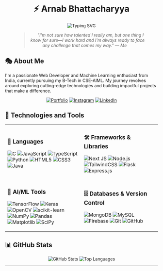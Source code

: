 <div align="center">
  
# ⚡ Arnab Bhattacharyya

<div align="center">

<p align="center">
  <img src="https://readme-typing-svg.demolab.com?font=Fira+Code&weight=600&size=28&duration=3000&pause=1000&color=6B76F7&center=true&vCenter=true&random=false&width=435&lines=Web+Developer;ML+Enthusiast;B-Tech+Student" alt="Typing SVG" />
</p>


<div align="center" style="padding: 0 40px;">

> &nbsp;&nbsp;&nbsp;&nbsp; *"I'm not sure how talented I really am, but one thing I know for sure—I work hard and I'm always ready to face any challenge that comes my way."* — *Me* &nbsp;&nbsp;&nbsp;&nbsp;

</div>

</div>

</div>

## 🎭 About Me

I'm a passionate Web Developer and Machine Learning enthusiast from India, currently pursuing my B-Tech in CSE-AIML. My journey revolves around exploring cutting-edge technologies and building impactful projects that make a difference.

<div align="center">

[![Portfolio](https://img.shields.io/badge/Portfolio-%23000000.svg?style=for-the-badge&logo=firefox&logoColor=#FF7139)](https://arnab-here.vercel.app/)
[![Instagram](https://img.shields.io/badge/Connect_on_Instagram-%23E4405F.svg?style=for-the-badge&logo=Instagram)](https://instagram.com/__arnab_bhattacharyya)
[![LinkedIn](https://img.shields.io/badge/Let's_Connect-%230077B5.svg?style=for-the-badge&logo=linkedin)](https://linkedin.com/in/arnab-bhattacharyya-380966291)

</div>

## 💫 Technologies and Tools

<table>
<tr>
<td width="50%">

### 🎯 Languages
![C](https://img.shields.io/badge/c-%23171717.svg?style=for-the-badge&logo=c&logoColor=%2300599C)
![JavaScript](https://img.shields.io/badge/javascript-%23171717.svg?style=for-the-badge&logo=javascript)
![TypeScript](https://img.shields.io/badge/typescript-%23171717.svg?style=for-the-badge&logo=typescript)
![Python](https://img.shields.io/badge/python-%23171717.svg?style=for-the-badge&logo=python)
![HTML5](https://img.shields.io/badge/html5-%23171717.svg?style=for-the-badge&logo=html5)
![CSS3](https://img.shields.io/badge/css3-%23171717.svg?style=for-the-badge&logo=css3)
![Java](https://img.shields.io/badge/java-%23171717.svg?style=for-the-badge&logo=openjdk)

</td>
<td width="50%">

### 🛠️ Frameworks & Libraries
![Next JS](https://img.shields.io/badge/Next-%23171717.svg?style=for-the-badge&logo=next.js)
![Node.js](https://img.shields.io/badge/node.js-%23171717.svg?style=for-the-badge&logo=node.js)
![TailwindCSS](https://img.shields.io/badge/tailwindcss-%23171717.svg?style=for-the-badge&logo=tailwind-css)
![Flask](https://img.shields.io/badge/flask-%23171717.svg?style=for-the-badge&logo=flask)
![Express.js](https://img.shields.io/badge/express-%23171717.svg?style=for-the-badge&logo=express)

</td>
</tr>
<tr>
<td width="50%">

### 🧠 AI/ML Tools
![TensorFlow](https://img.shields.io/badge/TensorFlow-%23171717.svg?style=for-the-badge&logo=TensorFlow)
![Keras](https://img.shields.io/badge/Keras-%23171717.svg?style=for-the-badge&logo=Keras)
![OpenCV](https://img.shields.io/badge/opencv-%23171717.svg?style=for-the-badge&logo=opencv)
![scikit-learn](https://img.shields.io/badge/scikit--learn-%23171717.svg?style=for-the-badge&logo=scikit-learn)
![NumPy](https://img.shields.io/badge/numpy-%23171717.svg?style=for-the-badge&logo=numpy)
![Pandas](https://img.shields.io/badge/pandas-%23171717.svg?style=for-the-badge&logo=pandas)
![Matplotlib](https://img.shields.io/badge/Matplotlib-%23171717.svg?style=for-the-badge&logo=Matplotlib)
![SciPy](https://img.shields.io/badge/SciPy-%23171717.svg?style=for-the-badge&logo=scipy)

</td>
<td width="50%">

### 🗄️ Databases & Version Control
![MongoDB](https://img.shields.io/badge/MongoDB-%23171717.svg?style=for-the-badge&logo=mongodb)
![MySQL](https://img.shields.io/badge/mysql-%23171717.svg?style=for-the-badge&logo=mysql)
![Firebase](https://img.shields.io/badge/firebase-%23171717.svg?style=for-the-badge&logo=firebase)
![Git](https://img.shields.io/badge/git-%23171717.svg?style=for-the-badge&logo=git)
![GitHub](https://img.shields.io/badge/github-%23171717.svg?style=for-the-badge&logo=github)

</td>
</tr>
</table>

## 📊 GitHub Stats

<div align="center">

<img src="https://github-readme-stats.vercel.app/api?username=ArNAB-0053&theme=midnight-purple&hide_border=true&include_all_commits=false&count_private=true" alt="GitHub Stats" />

<!-- <img src="https://github-readme-streak-stats.herokuapp.com/?user=ArNAB-0053&theme=midnight-purple&hide_border=true&include_all_commits=false&count_private=true" alt="GitHub Stats" /> -->

<img src="https://github-readme-stats.vercel.app/api/top-langs/?username=ArNAB-0053&theme=midnight-purple&hide_border=true&include_all_commits=false&count_private=true&layout=compact" alt="Top Languages" />

</div>

---

<div align="center">
  
<!-- ### 🌟 *"I'm not sure how talented I really am, but one thing I know for sure—I work hard and I'm always ready to face any challenge that comes my way."* - *Me* -->

<!-- <img src="https://komarev.com/ghpvc/?username=ArNAB-0053&label=Profile%20Views&color=6B76F7&style=flat" alt="Profile Views" /> -->

</div>
